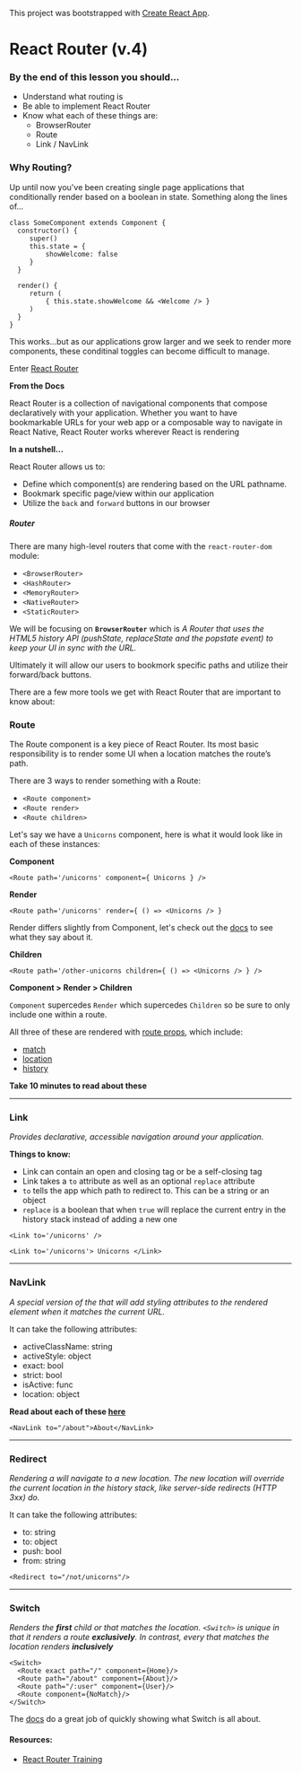This project was bootstrapped with [Create React App](https://github.com/facebookincubator/create-react-app).

# React Router (v.4)

### By the end of this lesson you should...
* Understand what routing is
* Be able to implement React Router
* Know what each of these things are:
    * BrowserRouter
    * Route
    * Link / NavLink
    
### Why Routing?

Up until now you've been creating single page applications that conditionally render based on a boolean in state. Something along the lines of...

```
class SomeComponent extends Component {
  constructor() {
     super()
     this.state = {
         showWelcome: false
     }
  }
  
  render() {
     return (
         { this.state.showWelcome && <Welcome /> }
     )
  }
}
```

This works...but as our applications grow larger and we seek to render more components, these conditinal toggles can become difficult to manage. 

Enter [React Router](https://reacttraining.com/react-router/web/guides/philosophy)

**From the Docs**

React Router is a collection of navigational components that compose declaratively with your application. Whether you want to have bookmarkable URLs for your web app or a composable way to navigate in React Native, React Router works wherever React is rendering

**In a nutshell...**

React Router allows us to:

* Define which component(s) are rendering based on the URL pathname.
* Bookmark specific page/view within our application
* Utilize the `back` and `forward` buttons in our browser

##### Router

There are many high-level routers that come with the `react-router-dom` module:

* `<BrowserRouter>`
* `<HashRouter>`
* `<MemoryRouter>`
* `<NativeRouter>`
* `<StaticRouter>`

We will be focusing on **`BrowserRouter`** which is _A Router that uses the HTML5 history API (pushState, replaceState and the popstate event) to keep your UI in sync with the URL._

Ultimately it will allow our users to bookmork specific paths and utilize their forward/back buttons. 

There are a few more tools we get with React Router that are important to know about:

### Route
The Route component is a key piece of React Router. Its most basic responsibility is to render some UI when a location matches the route’s path.
 
There are 3 ways to render something with a Route:
* `<Route component>`
* `<Route render>`
* `<Route children>`

Let's say we have a `Unicorns` component, here is what it would look like in each of these instances:

**Component**

```
<Route path='/unicorns' component={ Unicorns } />
```

**Render**

```
<Route path='/unicorns' render={ () => <Unicorns /> }
```

Render differs slightly from Component, let's check out the [docs](https://reacttraining.com/react-router/web/api/Route/component) to see what they say about it.

**Children**

```
<Route path='/other-unicorns children={ () => <Unicorns /> } />
```


**Component > Render > Children**

`Component` supercedes `Render` which supercedes `Children` so be sure to only include one within a route.

All three of these are rendered with [route props](https://reacttraining.com/react-router/web/api/Route/Route-props), which include: 

* [match](https://reacttraining.com/react-router/web/api/match)
* [location](https://reacttraining.com/react-router/web/api/location)
* [history](https://reacttraining.com/react-router/web/api/history)

**Take 10 minutes to read about these**

---

### Link

_Provides declarative, accessible navigation around your application._

**Things to know:**

* Link can contain an open and closing tag or be a self-closing tag
* Link takes a `to` attribute as well as an optional `replace` attribute
* `to` tells the app which path to redirect to. This can be a string or an object
* `replace` is a boolean that when `true` will replace the current entry in the history stack instead of adding a new one

```
<Link to='/unicorns' />

<Link to='/unicorns'> Unicorns </Link>

```

---

### NavLink

_A special version of the <Link> that will add styling attributes to the rendered element when it matches the current URL._

It can take the following attributes:

* activeClassName: string
* activeStyle: object
* exact: bool
* strict: bool
* isActive: func
* location: object

**Read about each of these [here](https://reacttraining.com/react-router/web/api/NavLink)**

```
<NavLink to="/about">About</NavLink>
```

---

### Redirect

_Rendering a <Redirect> will navigate to a new location. The new location will override the current location in the history stack, like server-side redirects (HTTP 3xx) do._

It can take the following attributes:

* to: string
* to: object
* push: bool
* from: string

```
<Redirect to="/not/unicorns"/>

```

---

### Switch

_Renders the **first** child <Route> or <Redirect> that matches the location. `<Switch>` is unique in that it renders a route **exclusively**. In contrast, every <Route> that matches the location renders **inclusively**_

```
<Switch>
  <Route exact path="/" component={Home}/>
  <Route path="/about" component={About}/>
  <Route path="/:user" component={User}/>
  <Route component={NoMatch}/>
</Switch>
```

The [docs](https://reacttraining.com/react-router/web/api/Switch) do a great job of quickly showing what Switch is all about.



#### Resources:

* [React Router Training](https://reacttraining.com/react-router/web/guides/philosophy)

